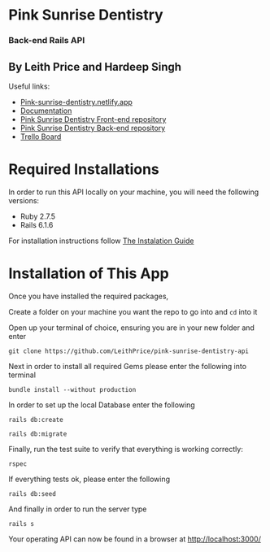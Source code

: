 # Pink Sunrise Dentistry 
### Back-end Rails API

## By Leith Price and Hardeep Singh

Useful links:
- [Pink-sunrise-dentistry.netlify.app](https://pink-sunrise-dentistry.netlify.app/)
- [Documentation](https://github.com/HardeepSinghAu/pink-sunrise-dentistry-documentation)
- [Pink Sunrise Dentistry Front-end repository](https://github.com/HardeepSinghAu/pink-sunrise-dentistry)
- [Pink Sunrise Dentistry Back-end repository](https://github.com/LeithPrice/pink-sunrise-dentistry-api)
- [Trello Board](https://trello.com/b/GTJg7qxU/dentist-booking-system-website)

# Required Installations

In order to run this API locally on your machine, you will need the following versions:

* Ruby 2.7.5
* Rails 6.1.6


For installation instructions follow [The Instalation Guide](https://www.tutorialspoint.com/ruby-on-rails/rails-installation)


# Installation of This App

Once you have installed the required packages,  

Create a folder on your machine you want the repo to go into and ``cd`` into it

Open up your terminal of choice, ensuring you are in your new folder and enter 

```git clone https://github.com/LeithPrice/pink-sunrise-dentistry-api```

Next in order to install all required Gems please enter the following into terminal

```bundle install --without production```

In order to set up the local Database enter the following

```rails db:create```

```rails db:migrate```

Finally, run the test suite to verify that everything is working correctly:

```rspec```

If everything tests ok, please enter the following

```rails db:seed```

And finally in order to run the server type

```rails s```

Your operating API can now be found in a browser at [http://localhost:3000/](http://localhost:3000/)